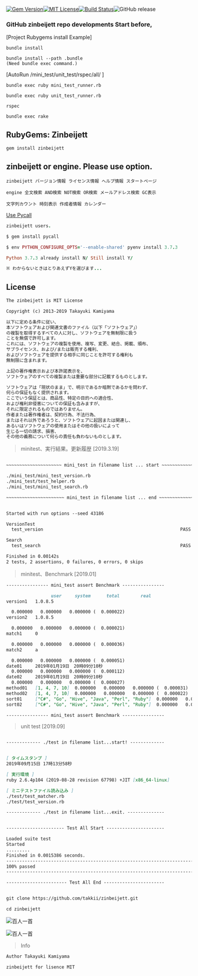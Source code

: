 [![Gem Version](https://badge.fury.io/rb/zinbeijett.svg)](http://badge.fury.io/rb/zinbeijett)[![MIT License](http://img.shields.io/badge/license-MIT-blue.svg?style=flat)](LICENSE)[![Build Status](https://travis-ci.org/takkii/zinbeijett.svg?branch=master)](https://travis-ci.org/takkii/zinbeijett)![GitHub release](https://img.shields.io/github/release/takkii/zinbeijett.svg?style=flat)

### GitHub zinbeijett repo developments Start before,

[Project Rubygems install Example]

    bundle install

    bundle install --path .bundle
    (Need bundle exec command.)

[AutoRun /mini_test/unit_test/rspec/all/ ]

    bundle exec ruby mini_test_runner.rb

    bundle exec ruby unit_test_runner.rb

    rspec

    bundle exec rake

## RubyGems: Zinbeijett

    gem install zinbeijett

## zinbeijett or engine. Please use option.

    zinbeijett バージョン情報 ライセンス情報 ヘルプ情報 スタートページ

    engine 全文検索 AND検索 NOT検索 OR検索 メールアドレス検索 GC表示

    文字列カウント 時刻表示 作成者情報 カレンダー 

[Use Pycall](https://github.com/mrkn/pycall.rb)

```ruby
zinbeijett users.

$ gem install pycall

$ env PYTHON_CONFIGURE_OPTS='--enable-shared' pyenv install 3.7.3

Python 3.7.3 already install N/ Still install Y/

※ わからないときはとりあえずYを選びます...
```

## License

```markdown
The zinbeijett is MIT License

Copyright (c) 2013-2019 Takayuki Kamiyama

以下に定める条件に従い、
本ソフトウェアおよび関連文書のファイル（以下「ソフトウェア」）
の複製を取得するすべての人に対し、ソフトウェアを無制限に扱う
ことを無償で許可します。
これには、ソフトウェアの複製を使用、複写、変更、結合、掲載、頒布、
サブライセンス、および/または販売する権利、
およびソフトウェアを提供する相手に同じことを許可する権利も
無制限に含まれます。

上記の著作権表示および本許諾表示を、
ソフトウェアのすべての複製または重要な部分に記載するものとします。

ソフトウェアは「現状のまま」で、明示であるか暗黙であるかを問わず、
何らの保証もなく提供されます。
ここでいう保証とは、商品性、特定の目的への適合性、
および権利非侵害についての保証も含みますが、
それに限定されるものではありません。
作者または著作権者は、契約行為、不法行為、
またはそれ以外であろうと、ソフトウェアに起因または関連し、
あるいはソフトウェアの使用またはその他の扱いによって
生じる一切の請求、損害、
その他の義務について何らの責任も負わないものとします。
```

> minitest、実行結果。更新履歴  [2019.3.19]

```markdown

~~~~~~~~~~~~~~~~~~~~~ mini_test in filename list ... start ~~~~~~~~~~~~~~~~~~~~~

./mini_test/mini_test_version.rb
./mini_test/test_helper.rb
./mini_test/mini_test_search.rb

~~~~~~~~~~~~~~~~~~~~~~ mini_test in filename list ... end ~~~~~~~~~~~~~~~~~~~~~~


Started with run options --seed 43186

VersionTest
  test_version                                                    PASS (0.00s)

Search
  test_search                                                     PASS (0.00s)

Finished in 0.00142s
2 tests, 2 assertions, 0 failures, 0 errors, 0 skips

```

> minitest、Benchmark [2019.01]

```markdown
---------------- mini_test assert Benchmark ----------------

                 user     system      total        real
version1   1.0.8.5

  0.000000   0.000000   0.000000 (  0.000022)
version2   1.0.8.5

  0.000000   0.000000   0.000000 (  0.000021)
match1     0

  0.000000   0.000000   0.000000 (  0.000036)
match2     a

  0.000000   0.000000   0.000000 (  0.000051)
date01     2019年01月19日　20時09分10秒
  0.000000   0.000000   0.000000 (  0.000112)
date02     2019年01月19日　20時09分10秒
  0.000000   0.000000   0.000000 (  0.000027)
method01   [1, 4, 7, 10]  0.000000   0.000000   0.000000 (  0.000031)
method02   [1, 4, 7, 10]  0.000000   0.000000   0.000000 (  0.000022)
sort01     ["C#", "Go", "Hive", "Java", "Perl", "Ruby"]  0.000000   0.000000   0.000000 (  0.000024)
sort02     ["C#", "Go", "Hive", "Java", "Perl", "Ruby"]  0.000000   0.000000   0.000000 (  0.000021)

---------------- mini_test assert Benchmark ----------------
```

> unit test [2019.09]

```markdown

------------- ./test in filename list...start! -------------


[ タイムスタンプ ]
2019年09月15日 17時13分58秒

[ 実行環境 ]
ruby 2.6.4p104 (2019-08-28 revision 67798) +JIT [x86_64-linux]

[ ミニテストファイル読み込み ]
./test/test_matcher.rb
./test/test_version.rb

------------- ./test in filename list...exit. --------------


---------------------- Test All Start ----------------------

Loaded suite test
Started
.........
Finished in 0.0015386 seconds.
---------------------------------------------------------------------------------------------------------------------------------------------------------------9 tests, 6 assertions, 0 failures, 0 errors, 0 pendings, 0 omissions, 0 notifications
100% passed
---------------------------------------------------------------------------------------------------------------------------------------------------------------5849.47 tests/s, 3899.65 assertions/s

----------------------- Test All End -----------------------

```

```markdown

git clone https://github.com/takkii/zinbeijett.git

cd zinbeijett

```

![百人一首](https://github.com/takkii/zinbeijett/blob/master/img/hyaku.png)

![百人一首](https://github.com/takkii/zinbeijett/blob/master/img/hyaku2.png)

> Info

```markdown
Author Takayuki Kamiyama

zinbeijett for lisence MIT
```